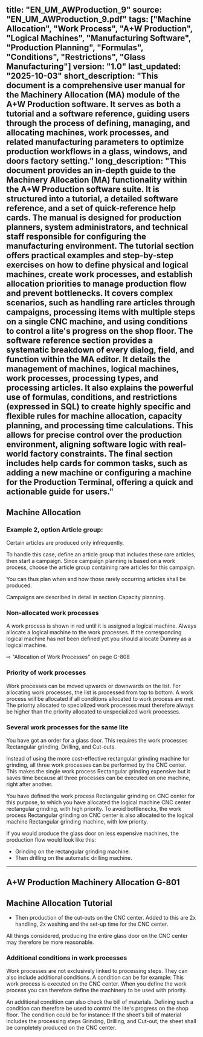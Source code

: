 title: "EN_UM_AWProduction_9"
source: "EN_UM_AWProduction_9.pdf"
tags: ["Machine Allocation", "Work Process", "A+W Production", "Logical Machines", "Manufacturing Software", "Production Planning", "Formulas", "Conditions", "Restrictions", "Glass Manufacturing"]
version: "1.0"
last_updated: "2025-10-03"
short_description: "This document is a comprehensive user manual for the Machinery Allocation (MA) module of the A+W Production software. It serves as both a tutorial and a software reference, guiding users through the process of defining, managing, and allocating machines, work processes, and related manufacturing parameters to optimize production workflows in a glass, windows, and doors factory setting."
long_description: "This document provides an in-depth guide to the Machinery Allocation (MA) functionality within the A+W Production software suite. It is structured into a tutorial, a detailed software reference, and a set of quick-reference help cards. The manual is designed for production planners, system administrators, and technical staff responsible for configuring the manufacturing environment. The tutorial section offers practical examples and step-by-step exercises on how to define physical and logical machines, create work processes, and establish allocation priorities to manage production flow and prevent bottlenecks. It covers complex scenarios, such as handling rare articles through campaigns, processing items with multiple steps on a single CNC machine, and using conditions to control a lite's progress on the shop floor. The software reference section provides a systematic breakdown of every dialog, field, and function within the MA editor. It details the management of machines, logical machines, work processes, processing types, and processing articles. It also explains the powerful use of formulas, conditions, and restrictions (expressed in SQL) to create highly specific and flexible rules for machine allocation, capacity planning, and processing time calculations. This allows for precise control over the production environment, aligning software logic with real-world factory constraints. The final section includes help cards for common tasks, such as adding a new machine or configuring a machine for the Production Terminal, offering a quick and actionable guide for users."
---
## Machine Allocation

### Example 2, option Article group:
Certain articles are produced only infrequently.

To handle this case, define an article group that includes these rare articles, then start a campaign. Since campaign planning is based on a work process, choose the article group containing rare articles for this campaign.

You can thus plan when and how those rarely occurring articles shall be produced.

Campaigns are described in detail in section Capacity planning.

### Non-allocated work processes
A work process is shown in red until it is assigned a logical machine. Always allocate a logical machine to the work processes. If the corresponding logical machine has not been defined yet you should allocate Dummy as a logical machine.

⇨ "Allocation of Work Processes" on page G-808

### Priority of work processes
Work processes can be moved upwards or downwards on the list. For allocating work processes, the list is processed from top to bottom. A work process will be allocated if all conditions allocated to work process are met. The priority allocated to specialized work processes must therefore always be higher than the priority allocated to unspecialized work processes.

### Several work processes for the same lite
You have got an order for a glass door. This requires the work processes Rectangular grinding, Drilling, and Cut-outs.

Instead of using the more cost-effective rectangular grinding machine for grinding, all three work processes can be performed by the CNC center. This makes the single work process Rectangular grinding expensive but it saves time because all three processes can be executed on one machine, right after another.

You have defined the work process Rectangular grinding on CNC center for this purpose, to which you have allocated the logical machine CNC center rectangular grinding, with high priority.
To avoid bottlenecks, the work process Rectangular grinding on CNC center is also allocated to the logical machine Rectangular grinding machine, with low priority.

If you would produce the glass door on less expensive machines, the production flow would look like this:
*   Grinding on the rectangular grinding machine.
*   Then drilling on the automatic drilling machine.

---
A+W Production Machinery Allocation
G-801
---

## Machine Allocation Tutorial

*   Then production of the cut-outs on the CNC center. Added to this are 2x handling, 2x washing and the set-up time for the CNC center.

All things considered, producing the entire glass door on the CNC center may therefore be more reasonable.

### Additional conditions in work processes
Work processes are not exclusively linked to processing steps. They can also include additional conditions. A condition can be for example: This work process is executed on the CNC center. When you define the work process you can therefore define the machinery to be used with priority.

An additional condition can also check the bill of materials. Defining such a condition can therefore be used to control the lite's progress on the shop floor. The condition could be for instance: If the sheet's bill of material includes the processing steps Grinding, Drilling, and Cut-out, the sheet shall be completely produced on the CNC center.

